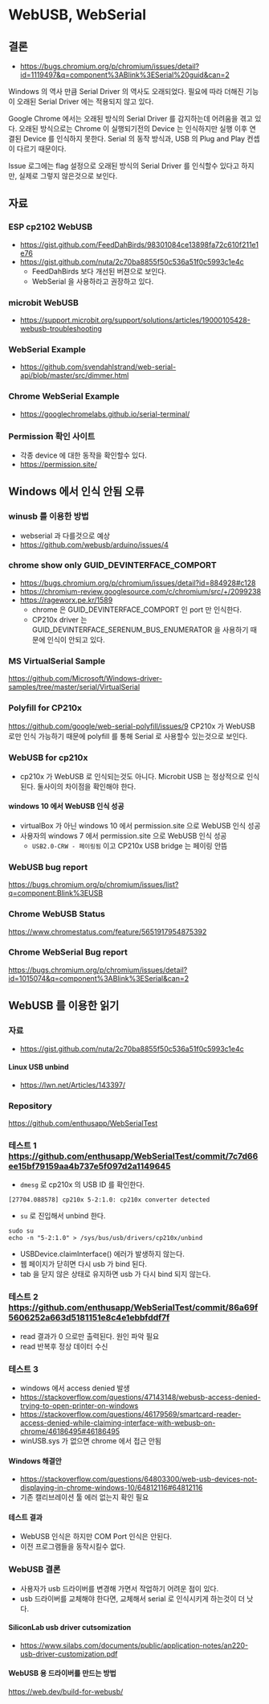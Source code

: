 # WebUSB, WebSerial
## 결론
* https://bugs.chromium.org/p/chromium/issues/detail?id=1119497&q=component%3ABlink%3ESerial%20guid&can=2

Windows 의 역사 만큼 Serial Driver 의 역사도 오래되었다.
필요에 따라 더해진 기능이 오래된 Serial Driver 에는 적용되지 않고 있다.

Google Chrome 에서는 오래된 방식의 Serial Driver 를 감지하는데 어려움을 겪고 있다.
오래된 방식으로는 Chrome 이 실행되기전의 Device 는 인식하지만 실행 이후 연결된 Device 를 인식하지 못한다.
Serial 의 동작 방식과, USB 의 Plug and Play 컨셉이 다르기 때문이다.

Issue 로그에는 flag 설정으로 오래된 방식의 Serial Driver 를 인식할수 있다고 하지만,
실제로 그렇지 않은것으로 보인다.

## 자료
### ESP cp2102 WebUSB
* https://gist.github.com/FeedDahBirds/98301084ce13898fa72c610f211e1e76
* https://gist.github.com/nuta/2c70ba8855f50c536a51f0c5993c1e4c
  * FeedDahBirds 보다 개선된 버젼으로 보인다.
  * WebSerial 을 사용하라고 권장하고 있다.

### microbit WebUSB
* https://support.microbit.org/support/solutions/articles/19000105428-webusb-troubleshooting

### WebSerial Example
* https://github.com/svendahlstrand/web-serial-api/blob/master/src/dimmer.html

### Chrome WebSerial Example
* https://googlechromelabs.github.io/serial-terminal/

### Permission 확인 사이트
* 각종 device 에 대한 동작을 확인할수 있다.
* https://permission.site/

## Windows 에서 인식 안됨 오류
### winusb 를 이용한 방법
* webserial 과 다를것으로 예상
* https://github.com/webusb/arduino/issues/4

### chrome show only GUID_DEVINTERFACE_COMPORT
* https://bugs.chromium.org/p/chromium/issues/detail?id=884928#c128
* https://chromium-review.googlesource.com/c/chromium/src/+/2099238
* https://rageworx.pe.kr/1589
  * chrome 은 GUID_DEVINTERFACE_COMPORT 인 port 만 인식한다.
  * CP210x driver 는 GUID_DEVINTERFACE_SERENUM_BUS_ENUMERATOR 을 사용하기 때문에 인식이 안되고 있다.

### MS VirtualSerial Sample
https://github.com/Microsoft/Windows-driver-samples/tree/master/serial/VirtualSerial

### Polyfill for CP210x
https://github.com/google/web-serial-polyfill/issues/9
CP210x 가 WebUSB 로만 인식 가능하기 때문에 polyfill 를 통해 Serial 로 사용할수 있는것으로 보인다.

### WebUSB for cp210x
* cp210x 가 WebUSB 로 인식되는것도 아니다. Microbit USB 는 정상적으로 인식된다. 둘사이의 차이점을 확인해야 한다.

#### windows 10 에서 WebUSB 인식 성공
* virtualBox 가 아닌 windows 10 에서 permission.site 으로 WebUSB 인식 성공
* 사용자의 windows 7 에서 permission.site 으로 WebUSB 인식 성공
  * `USB2.0-CRW - 페이링됨` 이고 CP210x USB bridge 는 페이링 안뜸

### WebUSB bug report
https://bugs.chromium.org/p/chromium/issues/list?q=component:Blink%3EUSB

### Chrome WebUSB Status
https://www.chromestatus.com/feature/5651917954875392

### Chrome WebSerial Bug report
https://bugs.chromium.org/p/chromium/issues/detail?id=1015074&q=component%3ABlink%3ESerial&can=2

## WebUSB 를 이용한 읽기
### 자료
* https://gist.github.com/nuta/2c70ba8855f50c536a51f0c5993c1e4c
#### Linux USB unbind
* https://lwn.net/Articles/143397/

### Repository
https://github.com/enthusapp/WebSerialTest

### 테스트 1 https://github.com/enthusapp/WebSerialTest/commit/7c7d66ee15bf79159aa4b737e5f097d2a1149645
* `dmesg` 로 cp210x 의 USB ID 를 확인한다.
```
[27704.088578] cp210x 5-2:1.0: cp210x converter detected
```
* `su` 로 진입해서 unbind 한다.
```
sudo su
echo -n "5-2:1.0" > /sys/bus/usb/drivers/cp210x/unbind
```
* USBDevice.claimInterface() 에러가 발생하지 않는다.
* 웹 페이지가 닫히면 다시 usb 가 bind 된다.
* tab 을 닫지 않은 상태로 유지하면 usb 가 다시 bind 되지 않는다.

### 테스트 2 https://github.com/enthusapp/WebSerialTest/commit/86a69f5606252a663d5181151e8c4e1ebbfddf7f
* read 결과가 0 으로만 출력된다. 원인 파악 필요
* read 반복후 정상 데이터 수신

### 테스트 3
* windows 에서 access denied 발생
* https://stackoverflow.com/questions/47143148/webusb-access-denied-trying-to-open-printer-on-windows
* https://stackoverflow.com/questions/46179569/smartcard-reader-access-denied-while-claiming-interface-with-webusb-on-chrome/46186495#46186495
* winUSB.sys 가 없으면 chrome 에서 접근 안됨
#### Windows 해결안
* https://stackoverflow.com/questions/64803300/web-usb-devices-not-displaying-in-chrome-windows-10/64812116#64812116
* 기존 캘리브레이션 툴 에러 없는지 확인 필요
#### 테스트 결과
* WebUSB 인식은 하지만 COM Port 인식은 안된다.
* 이전 프로그램들을 동작시킬수 없다.

### WebUSB 결론
* 사용자가 usb 드라이버를 변경해 가면서 작업하기 어려운 점이 있다.
* usb 드라이버를 교체해야 한다면, 교체해서 serial 로 인식시키게 하는것이 더 낫다.

#### SiliconLab usb driver cutsomization
* https://www.silabs.com/documents/public/application-notes/an220-usb-driver-customization.pdf

#### WebUSB 용 드라이버를 만드는 방법
https://web.dev/build-for-webusb/
